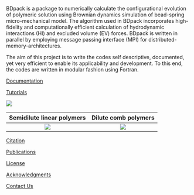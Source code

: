 BDpack is a package to numerically calculate the configurational evolution of polymeric solution using Brownian dynamics simulation of bead-spring micro-mechanical model. The algorithm used in BDpack incorporates high-fidelity and computationally efficient calculation of hydrodynamic interactions (HI) and excluded volume (EV) forces. BDpack is written in parallel by employing message passing interface (MPI) for distributed-memory-architectures.

The aim of this project is to write the codes self descriptive, documented, yet very efficient to enable its applicability and development. To this end, the codes are written in modular fashion using Fortran.


[Documentation](https://github.com/amir-saadat/BDpack/wiki/Documentation)

[Tutorials](https://github.com/amir-saadat/BDpack/wiki/Tutorials)


<img src="https://github.com/amir-saadat/BDpack/blob/master/projects/semidilute_linear/semidilute.png?raw=true">

Semidilute linear polymers |  Dilute comb polymers
:-------------------------:|:-------------------------:
![](https://github.com/amir-saadat/BDpack/blob/master/projects/semidilute_linear/semidilute.png?raw=true)  |  ![](https://github.com/amir-saadat/BDpack/blob/master/projects/dilute_comb/comb.png?raw=true)

[Citation](https://github.com/amir-saadat/BDpack/wiki/Citation)

[Publications](https://github.com/amir-saadat/BDpack/wiki/Publications)

[License](https://github.com/amir-saadat/BDpack/wiki/License)

[Acknowledgments](https://github.com/amir-saadat/BDpack/wiki/Acknowledgments)

[Contact Us](https://github.com/amir-saadat/BDpack/wiki/Contact-Us)
